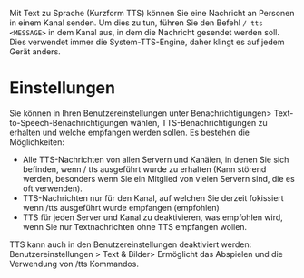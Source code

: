 <!-- TITLE: Text zu Sprache -->

Mit Text zu Sprache (Kurzform TTS) können Sie eine Nachricht an Personen in einem Kanal senden. Um dies zu tun, führen Sie den Befehl `/ tts <MESSAGE>` in dem Kanal aus, in dem die Nachricht gesendet werden soll. Dies verwendet immer die System-TTS-Engine, daher klingt es auf jedem Gerät anders.

# Einstellungen
Sie können in Ihren Benutzereinstellungen unter Benachrichtigungen> Text-to-Speech-Benachrichtigungen wählen, TTS-Benachrichtigungen zu erhalten und welche empfangen werden sollen. Es bestehen die Möglichkeiten:

* Alle TTS-Nachrichten von allen Servern und Kanälen, in denen Sie sich befinden, wenn / tts ausgeführt wurde zu erhalten (Kann störend werden, besonders wenn Sie ein Mitglied von vielen Servern sind, die es oft verwenden).
* TTS-Nachrichten nur für den Kanal, auf welchen Sie derzeit fokissiert wenn /tts ausgeführt wurde empfangen (empfohlen)
* TTS für jeden Server und Kanal zu deaktivieren, was empfohlen wird, wenn Sie nur Textnachrichten ohne TTS empfangen wollen.

TTS kann auch in den Benutzereinstellungen deaktiviert werden: Benutzereinstellungen > Text & Bilder> Ermöglicht das Abspielen und die Verwendung von /tts Kommandos.